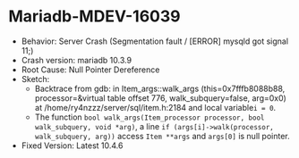 # Mariadb-MDEV-16039
- Behavior: Server Crash (Segmentation fault / [ERROR] mysqld got signal 11;)
- Crash version: mariadb 10.3.9
- Root Cause: Null Pointer Dereference
- Sketch:
    * Backtrace from gdb: in Item_args::walk_args (this=0x7fffb8088b88, processor=&virtual table offset 776, walk_subquery=false, arg=0x0)
    at /home/ry4nzzz/server/sql/item.h:2184 and local variable```i = 0```.
    * The function ```bool walk_args(Item_processor processor, bool walk_subquery, void *arg)```, a line ```if (args[i]->walk(processor, walk_subquery, arg))``` access ```Item **args``` and ```args[0]``` is null pointer.
- Fixed Version: Latest 10.4.6